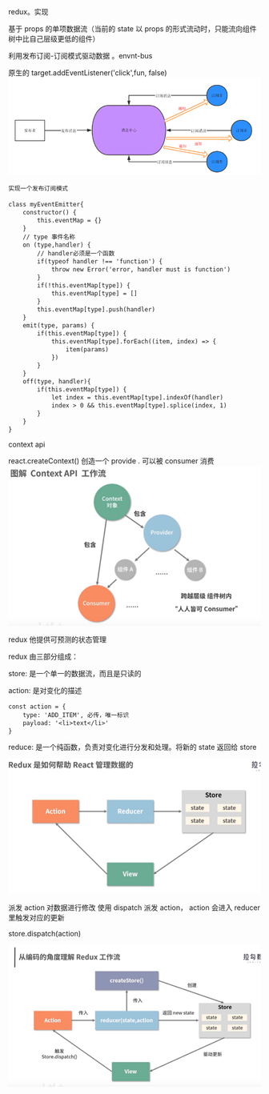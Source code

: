 redux。实现

基于 props 的单项数据流（当前的 state 以 props 的形式流动时，只能流向组件树中比自己层级更低的组件）

利用发布订阅-订阅模式驱动数据 。envnt-bus

原生的 target.addEventListener('click',fun, false)
![发布订阅模式](./images/发布订阅模式.png)

    实现一个发布订阅模式

    class myEventEmitter{
        constructor() {
            this.eventMap = {}
        }
        // type 事件名称
        on (type,handler) {
            // handler必须是一个函数
            if(typeof handler !== 'function') {
                throw new Error('error, handler must is function')
            }
            if(!this.eventMap[type]) {
                this.eventMap[type] = []
            }
            this.eventMap[type].push(handler)
        }
        emit(type, params) {
            if(this.eventMap[type]) {
                this.eventMap[type].forEach((item, index) => {
                    item(params)
                })
            }
        }
        off(type, handler){
            if(this.eventMap[type]) {
                let index = this.eventMap[type].indexOf(handler)
                index > 0 && this.eventMap[type].splice(index, 1)
            }
        }
    }

context api

react.createContext() 创造一个 provide . 可以被 consumer 消费
![context](./images/context.png)

redux 他提供可预测的状态管理

redux 由三部分组成：

store: 是一个单一的数据流，而且是只读的

action: 是对变化的描述

    const action = {
        type: 'ADD_ITEM', 必传，唯一标识
        payload: '<li>text</li>'
    }

reduce: 是一个纯函数，负责对变化进行分发和处理。将新的 state 返回给 store

![redux](./images/redux.png)

派发 action 对数据进行修改
使用 dispatch 派发 action， action 会进入 reducer 里触发对应的更新

store.dispatch(action)

![redux-flow工作流](./images/redux-flow.png)
